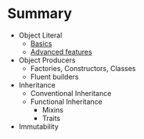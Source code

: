 # Summary

* Object Literal
  * [Basics](doc/object-literal-basics.md)
  * [Advanced features](doc/object-literal-advanced.md)
* Object Producers
  * Factories, Constructors, Classes
  * Fluent builders
* Inheritance
  * Conventional Inheritance
  * Functional Inheritance
    * Mixins
    * Traits
* Immutability
